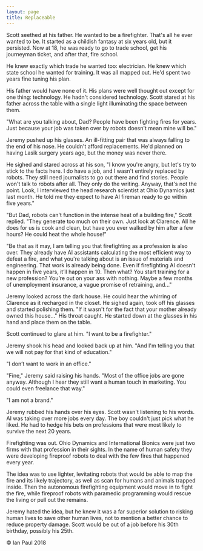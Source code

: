 ```yaml
---
layout: page
title: Replaceable
---
```


Scott seethed at his father. He wanted to be a firefighter. That's all he ever wanted to be. It started as a childish fantasy at six years old, but it persisted. Now at 18, he was ready to go to trade school, get his journeyman ticket, and after that, fire school. 

He knew exactly which trade he wanted too: electrician. He knew which state school he wanted for training. It was all mapped out. He'd spent two years fine tuning his plan. 

His father would have none of it. His plans were well thought out except for one thing: technology. He hadn't considered technology. Scott stared at his father across the table with a single light illuminating the space between them. 

"What are you talking about, Dad? People have been fighting fires for years. Just because your job was taken over by robots doesn't mean mine will be."

Jeremy pushed up his glasses. An ill-fitting pair that was always falling to the end of his nose. He couldn't afford replacements. He'd planned on having Lasik surgery years ago, but the money was never there. 

He sighed and stared across at his son, "I know you're angry, but let's try to stick to the facts here. I do have a job, and I wasn't entirely replaced by robots. They still need journalists to go out there and find stories. People won't talk to robots after all. They only do the writing. Anyway, that's not the point. Look, I interviewed the head research scientist at Ohio Dynamics just last month. He told me they expect to have AI fireman ready to go within five years."

"But Dad, robots can't function in the intense heat of a building fire," Scott replied. "They generate too much on their own. Just look at Clarence. All he does for us is cook and clean, but have you ever walked by him after a few hours? He could heat the whole house!"

"Be that as it may, I am telling you that firefighting as a profession is also over. They already have AI assistants calculating the most efficient way to defeat a fire, and what you're talking about is an issue of materials and engineering. That work is already being done. Even if firefighting AI doesn't happen in five years, it’ll happen in 10. Then what? You start training for a new profession? You’re out on your ass with nothing. Maybe a few months of unemployment insurance, a vague promise of retraining, and..." 

Jeremy looked across the dark house. He could hear the whirring of Clarence as it recharged in the closet. He sighed again, took off his glasses and started polishing them. "If it wasn't for the fact that your mother already owned this house..." His throat caught. He started down at the glasses in his hand and place them on the table. 

Scott continued to glare at him. "I want to be a firefighter."

Jeremy shook his head and looked back up at him. "And I'm telling you that we will not pay for that kind of education."

"I don’t want to work in an office."

"Fine," Jeremy said raising his hands. "Most of the office jobs are gone anyway. Although I hear they still want a human touch in marketing. You could even freelance that way."

"I am not a brand."

Jeremy rubbed his hands over his eyes. Scott wasn't listening to his words. AI was taking over more jobs every day. The boy couldn't just pick what he liked. He had to hedge his bets on professions that were most likely to survive the next 20 years. 

Firefighting was out. Ohio Dynamics and International Bionics were just two firms with that profession in their sights. In the name of human safety they were developing fireproof robots to deal with the few fires that happened every year. 

The idea was to use lighter, levitating robots that would be able to map the fire and its likely trajectory, as well as scan for humans and animals trapped inside. Then the autonomous firefighting equipment would move in to fight the fire, while fireproof robots with paramedic programming would rescue the living or pull out the remains. 

Jeremy hated the idea, but he knew it was a far superior solution to risking human lives to save other human lives, not to mention a better chance to reduce property damage. Scott would be out of a job before his 30th birthday, possibly his 25th.

&copy; Ian Paul 2018